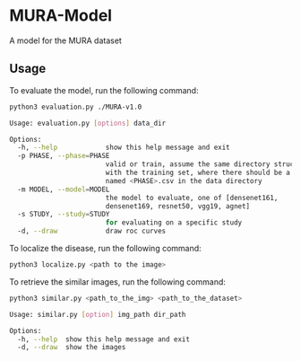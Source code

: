 # MURA-Model
A model for the MURA dataset

## Usage
To evaluate the model, run the following command:
```bash
python3 evaluation.py ./MURA-v1.0

Usage: evaluation.py [options] data_dir

Options:
  -h, --help            show this help message and exit
  -p PHASE, --phase=PHASE
                        valid or train, assume the same directory structure
                        with the training set, where there should be a file
                        named <PHASE>.csv in the data directory
  -m MODEL, --model=MODEL
                        the model to evaluate, one of [densenet161,
                        densenet169, resnet50, vgg19, agnet]
  -s STUDY, --study=STUDY
                        for evaluating on a specific study
  -d, --draw            draw roc curves
```

To localize the disease, run the following command:
```bash
python3 localize.py <path to the image>
```

To retrieve the similar images, run the following command:
```bash
python3 similar.py <path_to_the_img> <path_to_the_dataset>

Usage: similar.py [option] img_path dir_path

Options:
  -h, --help  show this help message and exit
  -d, --draw  show the images
```
